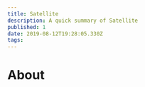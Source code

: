 ```yaml
---
title: Satellite
description: A quick summary of Satellite
published: 1
date: 2019-08-12T19:28:05.330Z
tags: 
---
```


# About